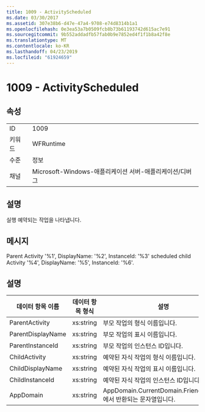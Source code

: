```yaml
---
title: 1009 - ActivityScheduled
ms.date: 03/30/2017
ms.assetid: 307e38b6-d47e-47a4-9708-e74d8314b1a1
ms.openlocfilehash: 0e3ea53a7b0509fcb8b73b61193742d615ac7e91
ms.sourcegitcommit: 9b552addadfb57fab0b9e7852ed4f1f1b8a42f8e
ms.translationtype: MT
ms.contentlocale: ko-KR
ms.lasthandoff: 04/23/2019
ms.locfileid: "61924659"
---
```

# <a name="1009---activityscheduled"></a>1009 - ActivityScheduled
## <a name="properties"></a>속성  
  
|||  
|-|-|  
|ID|1009|  
|키워드|WFRuntime|  
|수준|정보|  
|채널|Microsoft-Windows-애플리케이션 서버-애플리케이션/디버그|  
  
## <a name="description"></a>설명  
 실행 예약되는 작업을 나타냅니다.  
  
## <a name="message"></a>메시지  
 Parent Activity '%1', DisplayName: '%2', InstanceId: '%3' scheduled child Activity '%4', DisplayName: '%5', InstanceId: '%6'.  
  
## <a name="details"></a>설명  
  
|데이터 항목 이름|데이터 항목 형식|설명|  
|--------------------|--------------------|-----------------|  
|ParentActivity|xs:string|부모 작업의 형식 이름입니다.|  
|ParentDisplayName|xs:string|부모 작업의 표시 이름입니다.|  
|ParentInstanceId|xs:string|부모 작업의 인스턴스 ID입니다.|  
|ChildActivity|xs:string|예약된 자식 작업의 형식 이름입니다.|  
|ChildDisplayName|xs:string|예약된 자식 작업의 표시 이름입니다.|  
|ChildInstanceId|xs:string|예약된 자식 작업의 인스턴스 ID입니다.|  
|AppDomain|xs:string|AppDomain.CurrentDomain.FriendlyName에서 반환되는 문자열입니다.|

